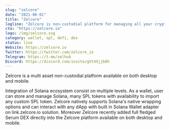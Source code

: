 ```yaml
---
slug: "zelcore"
date: "2021-06-01"
title: "Zelcore"
logline: "Zelcore is non-custodial platform for managing all your crypto including Solana, SPL Tokens, interacting with dApps and provides built in Serum DEX."
cta: "https://zelcore.io"
logo: /img/zelcore.svg
category: wallet, spl, defi, dex
status: live
Website: https://zelcore.io
Twitter: https://twitter.com/zelcore_io
Telegram: https://t.me/zelhub
Discord: https://discord.com/invite/gVt4Xjjb8h
---
```


Zelcore is a multi asset non-custodial platform available on both desktop and mobile.

Integration of Solana ecosystem consist on multiple levels. As a wallet, user can store and manage Solana, many SPL tokens with availability to import any custom SPL token. Zelcore natively supports Solana's native wrapping options and can interact with any dApp with built in Solana Wallet adapter on link.zelcore.io solution. Moreover Zelcore recently added full fledged Serum DEX directly into the Zelcore platform available on both desktop and mobile.
